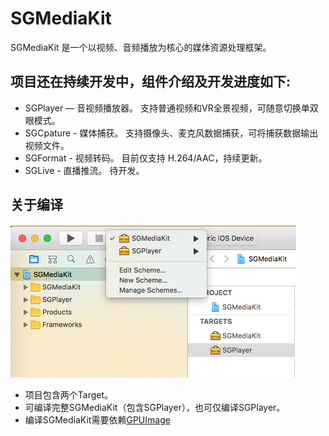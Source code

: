 # SGMediaKit

SGMediaKit 是一个以视频、音频播放为核心的媒体资源处理框架。


## 项目还在持续开发中，组件介绍及开发进度如下:

- SGPlayer — 音视频播放器。 支持普通视频和VR全景视频，可随意切换单双眼模式。
- SGCpature - 媒体捕获。 支持摄像头、麦克风数据捕获，可将捕获数据输出视频文件。
- SGFormat - 视频转码。 目前仅支持 H.264/AAC，持续更新。
- SGLive - 直播推流。 待开发。


## 关于编译
![build_choose](https://github.com/0x010101/SGMediaKit/blob/master/GitHub/build_%20choose.png)
- 项目包含两个Target。
- 可编译完整SGMediaKit（包含SGPlayer），也可仅编译SGPlayer。
- 编译SGMediaKit需要依赖[GPUImage](https://github.com/BradLarson/GPUImage)
